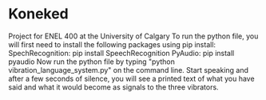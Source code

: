 # Koneked
Project for ENEL 400 at the University of Calgary
To run the python file, you will first need to install the following packages using pip install:
    SpechRecognition:
        pip install SpeechRecognition
    PyAudio:
        pip install pyaudio
Now run the python file by typing "python vibration_language_system.py" on the command line. Start speaking and after a few seconds of silence, you will see a printed text of what you have said and what it would become as signals to the three vibrators.